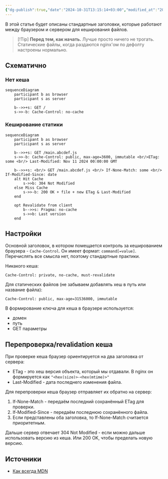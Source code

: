 ```yaml
---
{"dg-publish":true,"date":"2024-10-31T13:15:14+03:00","modified_at":"2024-11-14T13:17:58+03:00","permalink":"/forge/it/кеширование в браузере/","dgPassFrontmatter":true}
---
```



В этой статье будет описаны стандартные заголовки, которые работают между браузером и сервером для кеширования файлов.

> [!Tip] **Перед тем, как начать.**
> Лучше просто ничего не трогать. Статические файлы, когда раздаются nginx'ом по дефолту настроены нормально.

## Схематично

### Нет кеша

```mermaid
sequenceDiagram
    participant b as browser
    participant s as server

    b-->>+s: GET /
    s->>-b: Cache-Control: no-cache

```

### Кеширование статики

```mermaid
sequenceDiagram
    participant b as browser
    participant s as server
    
    b-->>+s: GET /main.abcdef.js
    s->>-b: Cache-Control: public, max-age=3600, immutable <br/>ETag: some <br/> Last-Modified: Nov 11 2024 00:00:00 GMT

    b-->>+s: <br/> GET /main.abcdef.js <br/> If-None-Match: some <br/> If-Modified-Since: date 
    alt Hit Cache
        s->>b: 304 Not Modified
    else Miss Cache
        s->>-b: 200 OK + file + new ETag & Last-Modified
    end

    opt Revalidate from client
        b-->>s: Pragma: no-cache
        s->>b: Last version
    end
```

## Настройки 

Основной заголовок, в котором помещается контроль за кешированием браузера - `Cache-Control`. Он имеет формат: `command[=value]`. Перечислять все смысла нет, поэтому стандартные практики.

Никакого кеша:
```
Cache-Control: private, no-cache, must-revalidate
```

Для статических файлов (не забываем добавлять хеш в путь или название файла):
```
Cache-Control: public, max-age=31536000, immutable
```


В формирование ключа для кеша в браузере используется:
- домен
- путь
- GET параметры

## Перепроверка/revalidation кеша

При проверке кеша браузер ориентируется на два заголовка от сервера:
- ETag - это хеш версия объекта, который мы отдавали. В nginx он формируется как `"<hex(size)>-<hex(mtime)>"`
- Last-Modified - дата последнего изменения файла.

Для перепроверки кеша браузер отправляет их обратно на сервер:
1. If-None-Match - передаём последний сохранённый ETag для проверки.
2. If-Modified-Since - передаём последнюю сохранённого файла.
3. Если представлены оба заголовка, то If-None-Match считается приоритетным.

Дальше сервер отвечает 304 Not Modified - если можно дальше использовать версию из кеша. Или 200 OK, чтобы пределать новую версию.

## Источники

- [Как всегда MDN](https://developer.mozilla.org/en-US/docs/Web/HTTP/Caching)
